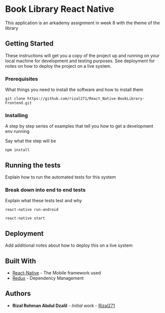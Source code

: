 # Book Library React Native


This application is an arkademy assignment in week 8 with the theme of the library

## Getting Started

These instructions will get you a copy of the project up and running on your local machine for development and testing purposes. See deployment for notes on how to deploy the project on a live system.


### Prerequisites

What things you need to install the software and how to install them

```
git clone https://github.com/rizal271/React_Native-BookLibrary-Frontend.git
```

### Installing

A step by step series of examples that tell you how to get a development env running

Say what the step will be

```
npm install
```




## Running the tests

Explain how to run the automated tests for this system

### Break down into end to end tests

Explain what these tests test and why

```
react-native run-android  
```
```
react-native start
```

## Deployment

Add additional notes about how to deploy this on a live system

## Built With

* [React-Native](https://facebook.github.io/react-native/) - The Mobile framework used
* [Redux]() - Dependency Management



## Authors

* **Rizal Rohman Abdul Dzalil** - *Initial work* - [Rizal271](https://github.com/rizal271)
